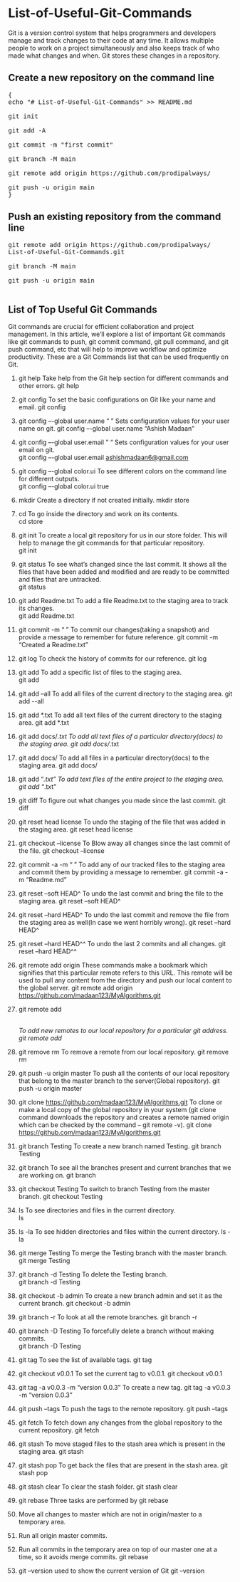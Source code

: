 # List-of-Useful-Git-Commands

Git is a version control system that helps programmers and developers manage and track changes to their code at any time. It allows multiple people to work on a project simultaneously and also keeps track of who made what changes and when. Git stores these changes in a repository.

## Create a new repository on the command line
<pre>{
echo "# List-of-Useful-Git-Commands" >> README.md</br>
git init</br>
git add -A</br>
git commit -m "first commit"</br>
git branch -M main</br>
git remote add origin https://github.com/prodipalways/</br>
git push -u origin main
}</pre>

## Push an existing repository from the command line
<pre>
git remote add origin https://github.com/prodipalways/</br>List-of-Useful-Git-Commands.git</br>
git branch -M main</br>
git push -u origin main</br>
</pre>

## List of Top Useful Git Commands
Git commands are crucial for efficient collaboration and project management. In this article, we’ll explore a list of important Git commands like git commands to push, git commit command, git pull command, and git push command, etc that will help to improve workflow and optimize productivity. These are a Git Commands list that can be used frequently on Git.
1. git help
Take help from the Git help section for different commands and other errors.
git help

2. git config
To set the basic configurations on Git like your name and email.
git config

3. git config –-global user.name “ ”
Sets configuration values for your user name on git. 
git config –-global user.name “Ashish Madaan”

4. git config –-global user.email ” “
Sets configuration values for your user email on git.  
git config –-global user.email ashishmadaan6@gmail.com

5. git config –-global color.ui
To see different colors on the command line for different outputs.  
git config –-global color.ui true

6. mkdir
Create a directory if not created initially. 
mkdir store

7. cd
To go inside the directory and work on its contents.  
cd store

8. git init
To create a local git repository for us in our store folder. This will help to manage the git commands for that particular repository.  
git init

9. git status
To see what’s changed since the last commit. It shows all the files that have been added and modified and are ready to be committed and files that are untracked.  
git status

10. git add Readme.txt
To add a file Readme.txt to the staging area to track its changes.  
git add Readme.txt

11. git commit -m “ ”
To commit our changes(taking a snapshot) and provide a message to remember for future reference.
git commit -m “Created a Readme.txt”

 12. git log
To check the history of commits for our reference. 
git log

13. git add
To add a specific list of files to the staging area.  
git add



14. git add –all
To add all files of the current directory to the staging area. 
git add --all

15. git add *.txt
To add all text files of the current directory to the staging area.
git add *.txt

16. git add docs/*.txt
To add all text files of a particular directory(docs) to the staging area. 
git add docs/*.txt

17. git add docs/
To add all files in a particular directory(docs) to the staging area.
git add docs/

 18. git add “*.txt”
To add text files of the entire project to the staging area. 
git add “*.txt”

19. git diff
To figure out what changes you made since the last commit.
git diff

 20. git reset head license
To undo the staging of the file that was added in the staging area.
git reset head license

21. git checkout –license
To Blow away all changes since the last commit of the file.
git checkout –license

22. git commit -a -m “ ”
To add any of our tracked files to the staging area and commit them by providing a message to remember.
git commit -a -m “Readme.md”

23. git reset –soft HEAD^
To undo the last commit and bring the file to the staging area.
git reset –soft HEAD^

 24. git reset –hard HEAD^
To undo the last commit and remove the file from the staging area as well(In case we went horribly wrong).
git reset –hard HEAD^

25. git reset –hard HEAD^^
To undo the last 2 commits and all changes.
git reset –hard HEAD^^

26. git remote add origin
These commands make a bookmark which signifies that this particular remote refers to this URL. This remote will be used to pull any content from the directory and push our local content to the global server.
git remote add origin https://github.com/madaan123/MyAlgorithms.git

27. git remote add <address>  
To add new remotes to our local repository for a particular git address.
git remote add <address> 

 28. git remove rm
To remove a remote from our local repository.
git remove rm

29. git push -u origin master
To push all the contents of our local repository that belong to the master branch to the server(Global repository).
git push -u origin master

30. git clone https://github.com/madaan123/MyAlgorithms.git
To clone or make a local copy of the global repository in your system 
(git clone command downloads the repository and creates a remote named origin which can be checked by the command – git remote -v). 
git clone https://github.com/madaan123/MyAlgorithms.git

31. git branch Testing
To create a new branch named Testing.
git branch Testing

32. git branch
To see all the branches present and current branches that we are working on.
git branch

33. git checkout Testing
To switch to branch Testing from the master branch. 
git checkout Testing

34. ls
To see directories and files in the current directory.  
ls


35. ls -la
To see hidden directories and files within the current directory.
ls -la

36. git merge Testing
To merge the Testing branch with the master branch.  
git merge Testing

37. git branch -d Testing
To delete the Testing branch.  
git branch -d Testing

38. git checkout -b admin
To create a new branch admin and set it as the current branch.
git checkout -b admin

39. git branch -r
To look at all the remote branches.
git branch -r

40. git branch -D Testing 
To forcefully delete a branch without making commits.  
git branch -D Testing

41. git tag
To see the list of available tags. 
git tag

42. git checkout v0.0.1
To set the current tag to v0.0.1. 
git checkout v0.0.1

43. git tag -a v0.0.3 -m “version 0.0.3”
To create a new tag. 
git tag -a v0.0.3 -m “version 0.0.3”

44. git push –tags
To push the tags to the remote repository.
git push –tags

45. git fetch
To fetch down any changes from the global repository to the current repository.
git fetch

46. git stash
To move staged files to the stash area which is present in the staging area.
git stash 

47. git stash pop
To get back the files that are present in the stash area.
git stash pop

48. git stash clear
To clear the stash folder.
git stash clear

49. git rebase
Three tasks are performed by git rebase 
1.	Move all changes to master which are not in origin/master to a temporary area.
2.	Run all origin master commits.
3.	Run all commits in the temporary area on top of our master one at a time, so it avoids merge commits.
git rebase

50. git –version
used to show the current version of Git
git –version
